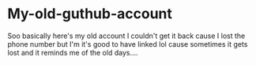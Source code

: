 # My-old-guthub-account
Soo basically here's my old account I couldn't get it back cause I lost the phone number but I'm it's good to have linked lol cause sometimes it gets lost and it reminds me of the old days....
